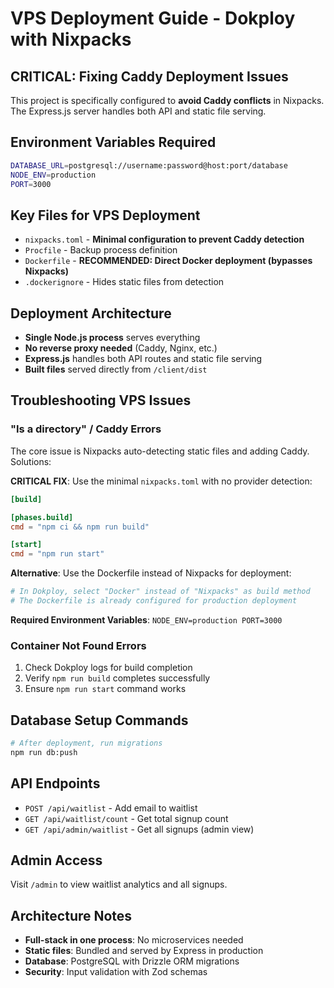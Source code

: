 # VPS Deployment Guide - Dokploy with Nixpacks

## CRITICAL: Fixing Caddy Deployment Issues

This project is specifically configured to **avoid Caddy conflicts** in Nixpacks. The Express.js server handles both API and static file serving.

## Environment Variables Required
```bash
DATABASE_URL=postgresql://username:password@host:port/database
NODE_ENV=production
PORT=3000
```

## Key Files for VPS Deployment
- `nixpacks.toml` - **Minimal configuration to prevent Caddy detection**
- `Procfile` - Backup process definition  
- `Dockerfile` - **RECOMMENDED: Direct Docker deployment (bypasses Nixpacks)**
- `.dockerignore` - Hides static files from detection

## Deployment Architecture
- **Single Node.js process** serves everything
- **No reverse proxy needed** (Caddy, Nginx, etc.)
- **Express.js** handles both API routes and static file serving
- **Built files** served directly from `/client/dist`

## Troubleshooting VPS Issues

### "Is a directory" / Caddy Errors
The core issue is Nixpacks auto-detecting static files and adding Caddy. Solutions:

**CRITICAL FIX**: Use the minimal `nixpacks.toml` with no provider detection:
```toml
[build]

[phases.build]
cmd = "npm ci && npm run build"

[start]
cmd = "npm run start"
```

**Alternative**: Use the Dockerfile instead of Nixpacks for deployment:
```bash
# In Dokploy, select "Docker" instead of "Nixpacks" as build method
# The Dockerfile is already configured for production deployment
```

**Required Environment Variables**: `NODE_ENV=production PORT=3000`

### Container Not Found Errors
1. Check Dokploy logs for build completion
2. Verify `npm run build` completes successfully
3. Ensure `npm run start` command works

## Database Setup Commands
```bash
# After deployment, run migrations
npm run db:push
```

## API Endpoints
- `POST /api/waitlist` - Add email to waitlist
- `GET /api/waitlist/count` - Get total signup count  
- `GET /api/admin/waitlist` - Get all signups (admin view)

## Admin Access
Visit `/admin` to view waitlist analytics and all signups.

## Architecture Notes
- **Full-stack in one process**: No microservices needed
- **Static files**: Bundled and served by Express in production
- **Database**: PostgreSQL with Drizzle ORM migrations
- **Security**: Input validation with Zod schemas